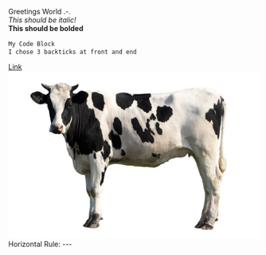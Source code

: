Greetings World .-.<br/>
*This should be italic!*<br/>
**This should be bolded**<br/>

```
My Code Block
I chose 3 backticks at front and end
```


[Link](https://drive.google.com)<br/>
![Image](cow.jpg)<br/>
Horizontal Rule:
---<br/>
